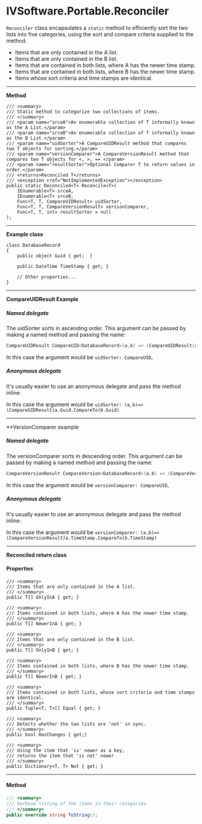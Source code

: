 # IVSoftware.Portable.Reconciler

`Reconciler` class encapsulates a `static` method to efficiently sort the two lists into five categories, using the sort and compare criteria supplied to the method. 

- Items that are only contained in the A list.
- Items that are only contained in the B list.
- Items that are contained in both lists, where A has the newer time stamp.
- Items that are contained in both lists, where B has the newer time stamp.
- Items whose sort criteria and time stamps are identical.

___

**Method**

```
/// <summary>
/// Static method to categorize two collections of items.
/// </summary>
/// <param name="srceA">An enumerable collection of T informally known as the A List.</param>
/// <param name="srceB">An enumerable collection of T informally known as the B List.</param>
/// <param name="uidSorter">A CompareUIDResult method that compares two T objects for sorting.</param>
/// <param name="versionComparer">A CompareVersionResult method that compares two T objects for <, >, == </param>
/// <param name="resultSorter">Optional Comparer T to return values in order.</param>
/// <returns>Reconciled T</returns>
/// <exception cref="NotImplementedException"></exception>
public static Reconciled<T> Reconcile<T>(
	IEnumerable<T> srceA, 
	IEnumerable<T> srceB, 
	Func<T, T, CompareUIDResult> uidSorter, 
	Func<T, T, CompareVersionResult> versionComparer,
	Func<T, T, int> resultSorter = null
);
```

___

**Example class**
```
class DatabaseRecord
{
    public object Guid { get;  }
        
    public DateTime TimeStamp { get; }

    // Other properties...
}
```

___

**CompareUIDResult Example**

##### Named delegate

The uidSorter sorts in ascending order. This argument can be passed by making a named method and passing the name:

```csharp
CompareUIDResult CompareUID<DatabaseRecord>(a,b) => (CompareUIDResult)a.Guid.CompareTo(b.Guid);
```

In this case the argument would be `uidSorter: CompareUID`,


##### Anonymous delegate

It's usually easier to use an anonymous delegate and pass the method inline:

In this case the argument would be `uidSorter: (a,b)=> (CompareUIDResult)a.Guid.CompareTo(b.Guid)`


___

**VersionComparer example

##### Named delegate

The versionComparer sorts in descending order. This argument can be passed by making a named method and passing the name:

```csharp
CompareVersionResult CompareVersion<DatabaseRecord>(a,b) => (CompareVersionResult)a.TimeStamp.CompareTo(b.TimeStamp);
```

In this case the argument would be `versionComparer: CompareUID`,


##### Anonymous delegate

It's usually easier to use an anonymous delegate and pass the method inline:

In this case the argument would be `versionComparer: (a,b)=> (CompareVersionResult)a.TimeStamp.CompareTo(b.TimeStamp)`

___

**Reconciled return class**

#### Properties

```
/// <summary>
/// Items that are only contained in the A list.
/// </summary>
public T[] OnlyInA { get; }

/// <summary>
/// Items contained in both lists, where A has the newer time stamp.
/// </summary>
public T[] NewerInA { get; }

/// <summary>
/// Items that are only contained in the B list.
/// </summary>
public T[] OnlyInB { get; }

/// <summary>
/// Items contained in both lists, where B has the newer time stamp.
/// </summary>
public T[] NewerInB { get; }

/// <summary>
/// Items contained in both lists, whose sort criteria and time stamps are identical.
/// </summary>
public Tuple<T, T>[] Equal { get; }

/// <summary>
/// Detects whether the two lists are 'not' in sync.
/// </summary>
public bool HasChanges { get;}
			
/// <summary>
/// Using the item that 'is' newer as a key,
/// returns the item that 'is not' newer
/// </summary>
public Dictionary<T, T> Not { get; }
```

___

#### Method

```csharp
/// <summary>
/// Verbose listing of the items in their categories.
/// </summary>
public override string ToString();
```